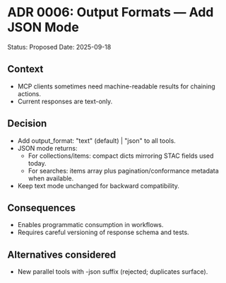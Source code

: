 # ADR 0006: Output Formats — Add JSON Mode

Status: Proposed
Date: 2025-09-18

## Context
- MCP clients sometimes need machine-readable results for chaining actions.
- Current responses are text-only.

## Decision
- Add output_format: "text" (default) | "json" to all tools.
- JSON mode returns:
  - For collections/items: compact dicts mirroring STAC fields used today.
  - For searches: items array plus pagination/conformance metadata when available.
- Keep text mode unchanged for backward compatibility.

## Consequences
- Enables programmatic consumption in workflows.
- Requires careful versioning of response schema and tests.

## Alternatives considered
- New parallel tools with -json suffix (rejected; duplicates surface).
